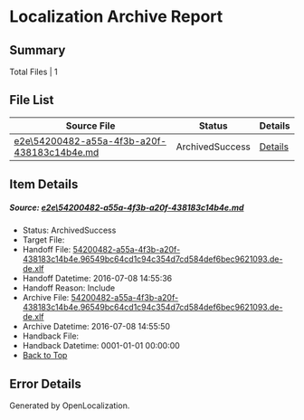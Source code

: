 # <a name='report-top'></a> Localization Archive Report

## Summary
 Total Files | 1

## File List
 Source File | Status | Details 
 ----------- | ------ | ------- 
 [e2e\54200482-a55a-4f3b-a20f-438183c14b4e.md](https://github.com/OpenLocalizationTestOrg/oltest/blob/beb10d9335bad05f97acb958978301b4062182b5/e2e/54200482-a55a-4f3b-a20f-438183c14b4e.md) | ArchivedSuccess | [Details](#d72e07bb25cc09bf68d77e8192d360ed433ba6111)

## Item Details
##### <a name='d72e07bb25cc09bf68d77e8192d360ed433ba6111'></a> Source: [e2e\54200482-a55a-4f3b-a20f-438183c14b4e.md](https://github.com/OpenLocalizationTestOrg/oltest/blob/beb10d9335bad05f97acb958978301b4062182b5/e2e/54200482-a55a-4f3b-a20f-438183c14b4e.md)
* Status: ArchivedSuccess
* Target File: 
* Handoff File: [54200482-a55a-4f3b-a20f-438183c14b4e.96549bc64cd1c94c354d7cd584def6bec9621093.de-de.xlf](https://github.com/OpenLocalizationTestOrg/olhandoff-e2e/blob/1eb6b733d73117cc6f22d6ec9e9b216b392e70dc/ol-handoff/OpenLocalizationTestOrg/oltest-dede-fly/ci/ht/54200482-a55a-4f3b-a20f-438183c14b4e.96549bc64cd1c94c354d7cd584def6bec9621093.de-de.xlf)
* Handoff Datetime: 2016-07-08 14:55:36
* Handoff Reason: Include
* Archive File: [54200482-a55a-4f3b-a20f-438183c14b4e.96549bc64cd1c94c354d7cd584def6bec9621093.de-de.xlf](https://github.com/OpenLocalizationTestOrg/olhandoff-e2e/blob/34ca17494649436838019478143297f7b7d30c16/ol-archive/OpenLocalizationTestOrg/oltest-dede-fly/ci/ht/54200482-a55a-4f3b-a20f-438183c14b4e.96549bc64cd1c94c354d7cd584def6bec9621093.de-de.xlf)
* Archive Datetime: 2016-07-08 14:55:50
* Handback File: 
* Handback Datetime: 0001-01-01 00:00:00
* [Back to Top](#report-top)


## Error Details

Generated by OpenLocalization.
